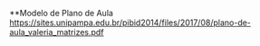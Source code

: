 **Modelo de Plano de Aula
https://sites.unipampa.edu.br/pibid2014/files/2017/08/plano-de-aula_valeria_matrizes.pdf
